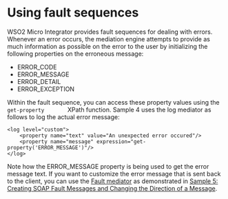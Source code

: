 # Using fault sequences 

WSO2 Micro Integrator provides fault sequences for dealing with errors. Whenever an error occurs, the mediation engine attempts to provide as much information as possible on the error to the user by initializing the following properties on the erroneous message:

-	ERROR_CODE
-   ERROR_MESSAGE
-   ERROR_DETAIL
-   ERROR_EXCEPTION

Within the fault sequence, you can access these property values using
the `         get-property        ` XPath function. Sample 4 uses the
log mediator as follows to log the actual error message:

```
<log level="custom">  
    <property name="text" value="An unexpected error occured"/>
    <property name="message" expression="get-property('ERROR_MESSAGE')"/>
</log>
```

Note how the ERROR\_MESSAGE property is being used to get the error message text. If you want to customize the error message that is sent
back to the client, you can use the [Fault mediator](https://docs.wso2.com/display/EI650/Fault+Mediator) as demonstrated in [Sample 5: Creating SOAP Fault Messages and Changing the Direction of a Message](https://docs.wso2.com/display/ESB500/Sample+5%3A+Creating+SOAP+Fault+Messages+and+Changing+the+Direction+of+a+Message).  
